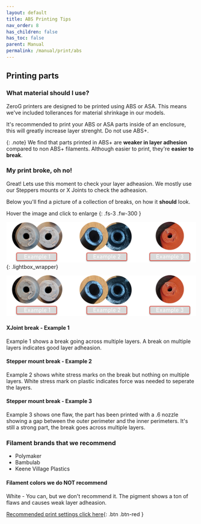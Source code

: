 ```yaml
---
layout: default
title: ABS Printing Tips
nav_order: 8
has_children: false
has_toc: false
parent: Manual
permalink: /manual/print/abs
---
```


## Printing parts

### What material should I use?
ZeroG printers are designed to be printed using ABS or ASA. This means we've included tollerances for material shrinkage in our models.

It's recommended to print your ABS or ASA parts inside of an enclosure, this will greatly increase layer strenght. Do not use ABS+.

{: .note}
We find that parts printed in ABS+ are **weaker in layer adhesion** compared to non ABS+ filaments. Although easier to print, they're **easier to break**.

### My print broke, oh no!
Great! Lets use this moment to check your layer adheasion. We mostly use our Steppers mounts or X Joints to check the adheasion.

Below you'll find a picture of a collection of breaks, on how it **should** look.

Hover the image and click to enlarge <i class="bi bi-zoom-in"></i>
{: .fs-3 .fw-300 }

[![Examples layer breaks](../../assets/images/examples/break_samples.png)](#examples){: .lightbox_wrapper}

<div onclick="location.href='##';"  id="examples"  class="lightbox__item">
    <div class="lightbox__content">
    <div class="lightbox__titlebar"></div>
        <a href="##" class="close"></a>
        <img src="../../assets/images/examples/break_samples.png" alt="Examples layer breaks">
    </div>
</div>

#### XJoint break - Example 1
Example 1 shows a break going across multiple layers. A break on multiple layers indicates good layer adheasion.

#### Stepper mount break - Example 2
Example 2 shows white stress marks on the break but nothing on multiple layers. White stress mark on plastic indicates force was needed to seperate the layers.

#### Stepper mount break - Example 3
Example 3 shows one flaw, the part has been printed with a .6 nozzle showing a gap between the outer perimeter and the inner perimeters. It's still a strong part, the break goes across multiple layers.

### Filament brands that we recommend

* Polymaker
* Bambulab
* Keene Village Plastics

#### Filament colors we do NOT recommend
White - You can, but we don't recommend it. The pigment shows a ton of flaws and causes weak layer adheasion.

<!-- #### The difference between ABS, ABS+, ASA and TitanX
A quote from [https://all3dp.com/](https://all3dp.com/2/abs-plus-filament-what-is-it/){:target="_blank"} 
> "ABS+, or ABS Plus, aims to reduce the sensitivity to shrinkage and warping of ABS, while preserving most of its performance advantages." -->

[Recommended print settings click here](/standard/print/settings){: .btn .btn-red }